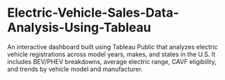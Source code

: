 # Electric-Vehicle-Sales-Data-Analysis-Using-Tableau
An interactive dashboard built using Tableau Public that analyzes electric vehicle registrations across model years, makes, and states in the U.S. It includes BEV/PHEV breakdowns, average electric range, CAVF eligibility, and trends by vehicle model and manufacturer.
